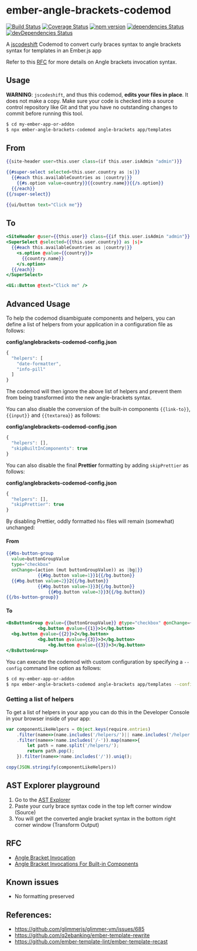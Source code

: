 # ember-angle-brackets-codemod

[![Build Status](https://travis-ci.org/rajasegar/ember-angle-brackets-codemod.svg?branch=master)](https://travis-ci.org/rajasegar/ember-angle-brackets-codemod) 
[![Coverage Status](https://coveralls.io/repos/github/rajasegar/ember-angle-brackets-codemod/badge.svg?branch=master)](https://coveralls.io/github/rajasegar/ember-angle-brackets-codemod?branch=master)
[![npm version](http://img.shields.io/npm/v/ember-angle-brackets-codemod.svg?style=flat)](https://npmjs.org/package/ember-angle-brackets-codemod "View this project on npm")
[![dependencies Status](https://david-dm.org/rajasegar/ember-angle-brackets-codemod/status.svg)](https://david-dm.org/rajasegar/ember-angle-brackets-codemod)
[![devDependencies Status](https://david-dm.org/rajasegar/ember-angle-brackets-codemod/dev-status.svg)](https://david-dm.org/rajasegar/ember-angle-brackets-codemod?type=dev)

A [jscodeshift](https://github.com/facebook/jscodeshift) Codemod to convert curly braces syntax to angle brackets syntax for templates
in an Ember.js app

Refer to this [RFC](https://github.com/emberjs/rfcs/blob/master/text/0311-angle-bracket-invocation.md) for more details on Angle brackets invocation syntax.

## Usage 

**WARNING**: `jscodeshift`, and thus this codemod, **edits your files in place**.
It does not make a copy. Make sure your code is checked into a source control
repository like Git and that you have no outstanding changes to commit before
running this tool.

```sh
$ cd my-ember-app-or-addon
$ npx ember-angle-brackets-codemod angle-brackets app/templates
```

## From
```hbs
{{site-header user=this.user class=(if this.user.isAdmin "admin")}}

{{#super-select selected=this.user.country as |s|}}
  {{#each this.availableCountries as |country|}}
    {{#s.option value=country}}{{country.name}}{{/s.option}}
  {{/each}}
{{/super-select}}

{{ui/button text="Click me"}}
```

## To
```hbs
<SiteHeader @user={{this.user}} class={{if this.user.isAdmin "admin"}} />
<SuperSelect @selected={{this.user.country}} as |s|>
  {{#each this.availableCountries as |country|}}
    <s.option @value={{country}}>
      {{country.name}}
    </s.option>
  {{/each}}
</SuperSelect>

<Ui::Button @text="Click me" />
```

## Advanced Usage

To help the codemod disambiguate components and helpers, you can define a list of helpers from your application in a configuration file as follows:

**config/anglebrackets-codemod-config.json**

```js
{
  "helpers": [
    "date-formatter", 
    "info-pill"
  ]
}
```
The codemod will then ignore the above list of helpers and prevent them from being transformed into the new angle-brackets syntax.

You can also disable the conversion of the built-in components `{{link-to}}`, `{{input}}` and `{{textarea}}` as follows:

**config/anglebrackets-codemod-config.json**

```js
{
  "helpers": [],
  "skipBuiltInComponents": true
}
```

You can also disable the final **Prettier** formatting by adding `skipPrettier` as follows:

**config/anglebrackets-codemod-config.json**

```js
{
  "helpers": [],
  "skipPrettier": true
}
```
By disabling Prettier, oddly formatted `hbs` files will remain (somewhat) unchanged:

#### From
```hbs
{{#bs-button-group
  value=buttonGroupValue
  type="checkbox"
  onChange=(action (mut buttonGroupValue)) as |bg|}}
			{{#bg.button value=1}}1{{/bg.button}}
  {{#bg.button value=2}}2{{/bg.button}}
  			{{#bg.button value=3}}3{{/bg.button}}
				{{#bg.button value=3}}3{{/bg.button}}
{{/bs-button-group}}
```

#### To
```hbs
<BsButtonGroup @value={{buttonGroupValue}} @type="checkbox" @onChange={{action (mut buttonGroupValue)}} as |bg|>
			<bg.button @value={{1}}>1</bg.button>
  <bg.button @value={{2}}>2</bg.button>
  			<bg.button @value={{3}}>3</bg.button>
				<bg.button @value={{3}}>3</bg.button>
</BsButtonGroup>
```

You can execute the codemod with custom configuration by specifying a `--config` command line option as follows:

```sh
$ cd my-ember-app-or-addon
$ npx ember-angle-brackets-codemod angle-brackets app/templates --config ./config/anglebrackets-codemod-config.json
```

### Getting a list of helpers
To get a list of helpers in your app you can do this in the Developer Console in your browser inside of your app:
```js
var componentLikeHelpers = Object.keys(require.entries)
    .filter(name=>(name.includes('/helpers/')|| name.includes('/helper')))
    .filter(name=>!name.includes('/-')).map(name=>{
        let path = name.split('/helpers/');
        return path.pop();
    }).filter(name=>!name.includes('/')).uniq();

copy(JSON.stringify(componentLikeHelpers))
```

## AST Explorer playground

1. Go to the [AST Explorer](https://astexplorer.net/#/gist/b128d5545d7ccc52400b922f3b5010b4/642c6a8d3cc021257110bcf6b1714d1065891aec)
2. Paste your curly brace syntax code in the top left corner window (Source)
3. You will get the converted angle bracket syntax in the bottom right corner window (Transform Output)


## RFC
- [Angle Bracket Invocation](https://github.com/emberjs/rfcs/blob/master/text/0311-angle-bracket-invocation.md)
- [Angle Bracket Invocations For Built-in Components](https://github.com/emberjs/rfcs/blob/32a25b31d67d67bc7581dd0bead559063b06f076/text/0459-angle-bracket-built-in-components.md)


## Known issues
- No formatting preserved

## References:
 - https://github.com/glimmerjs/glimmer-vm/issues/685
 - https://github.com/q2ebanking/ember-template-rewrite
 - https://github.com/ember-template-lint/ember-template-recast
